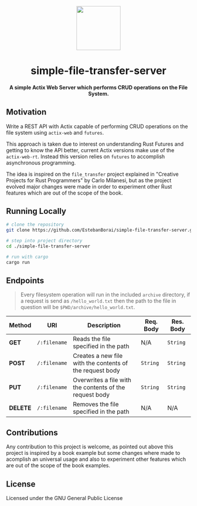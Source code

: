 <div>
  <div align="center" style="display: block; text-align: center;">
    <img src="https://camo.githubusercontent.com/734a3468bce992fbc3b729562d41c92f4912c99a/68747470733a2f2f7777772e727573742d6c616e672e6f72672f7374617469632f696d616765732f727573742d6c6f676f2d626c6b2e737667" height="120" width="120" />
  </div>
  <h1 align="center">simple-file-transfer-server</h1>
  <h4 align="center">
    A simple Actix Web Server which performs CRUD operations on the File System.
  </h4>
</div>

## Motivation

Write a REST API with Actix capable of performing CRUD operations on the file system using `actix-web` and `futures`.

This approach is taken due to interest on understanding Rust Futures and getting to know the API better, current Actix
versions make use of the `actix-web-rt`. Instead this version relies on `futures` to accomplish asynchronous programming.

The idea is inspired on the `file_transfer` project explained in "Creative Projects for Rust Programmers" by Carlo Milanesi,
but as the project evolved major changes were made in order to experiment other Rust features which are out of the scope
of the book.

## Running Locally

```bash
# clone the repository
git clone https://github.com/EstebanBorai/simple-file-transfer-server.git

# step into project directory
cd ./simple-file-transfer-server

# run with cargo
cargo run
```

## Endpoints

> Every filesystem operation will run in the included `archive` directory, if a request is send as `/hello_world.txt` then the path to the file in question will be `$PWD/archive/hello_world.txt`.

Method | URI | Description | Req. Body | Res. Body
--- | --- | --- | --- | ---
**GET** | `/:filename` | Reads the file specified in the path | N/A | `String`
**POST** | `/:filename` | Creates a new file with the contents of the request body | `String` | `String`
**PUT** | `/:filename` | Overwrites a file with the contents of the request body | `String` | `String`
**DELETE** | `/:filename` | Removes the file specified in the path | N/A | N/A

## Contributions

Any contribution to this project is welcome, as pointed out above this project is inspired by
a book example but some changes where made to acomplish an universal usage and also to
experiment other features which are out of the scope of the book examples.

## License

Licensed under the GNU General Public License
